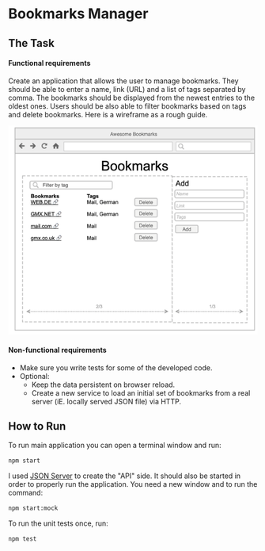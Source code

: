 # Bookmarks Manager

## The Task

#### Functional requirements
Create an application that allows the user to manage bookmarks. They should be able to enter a name, link (URL) and a list of tags separated by comma.
The bookmarks should be displayed from the newest entries to the oldest ones. Users should be also able to filter bookmarks based on tags and delete bookmarks.
Here is a wireframe as a rough guide.

![wireframe](wireframe.png)

#### Non-functional requirements
- Make sure you write tests for some of the developed code. 
- Optional:
  - Keep the data persistent on browser reload.
  - Create a new service to load an initial set of bookmarks from a real server (iE. locally served JSON file) via HTTP.

## How to Run

To run main application you can open a terminal window and run:

```bash
npm start
```
I used [JSON Server](https://github.com/typicode/json-server) to create the "API" side. 
It should also be started in order to properly run the application. You need a new window and to 
run the command:  
```bash
npm start:mock
```



To run the unit tests once, run:

```
npm test
```